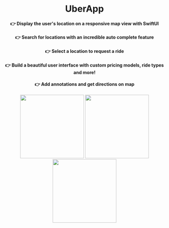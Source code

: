 <h1 align="center">UberApp</h1>
<h4 align="center">👉 Display the user's location on a responsive map view with SwiftUI</h4>
<h4 align="center">👉 Search for locations with an incredible auto complete feature</h4>
<h4 align="center">👉 Select a location to request a ride</h4>
<h4 align="center">👉 Build a beautiful user interface with custom pricing models, ride types and more!</h4>
<h4 align="center">👉 Add annotations and get directions on map</h4>

<p align="center">
  <img src="https://user-images.githubusercontent.com/98255061/235278042-5cd1b22f-96d0-4ca9-88fd-b3d2be748dd7.png" width="200" />
  <img src="https://user-images.githubusercontent.com/98255061/235278041-6323553b-1255-4e5d-9206-a5942c5f58b0.png" width="200" />
  <img src="https://user-images.githubusercontent.com/98255061/235278039-0b84d5ac-d61e-4477-b08a-bbac6b0d5f0c.png" width="200" />
</p>






